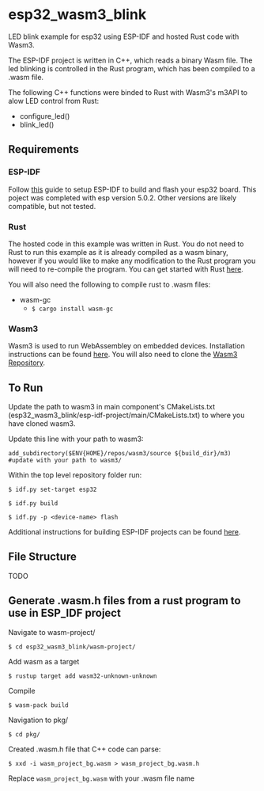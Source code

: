 # esp32_wasm3_blink
LED blink example for esp32 using ESP-IDF and hosted Rust code with Wasm3.

The ESP-IDF project is written in C++, which reads a binary Wasm file. The led blinking is controlled in the Rust program, which has been compiled to a .wasm file. 

The following C++ functions were binded to Rust with Wasm3's m3API to alow LED control from Rust:
* configure_led()
* blink_led()

## Requirements
### ESP-IDF
Follow [this](https://docs.espressif.com/projects/esp-idf/en/latest/esp32/get-started/) guide to setup ESP-IDF to build and flash your esp32 board. This poject was completed with esp version 5.0.2. Other versions are likely compatible, but not tested. 

### Rust
The hosted code in this example was written in Rust. You do not need to Rust to run this example as it is already compiled as a wasm binary, however if you would like to make any modification to the Rust program you will need to re-compile the program. You can get started with Rust [here](https://www.rust-lang.org/learn/get-started). 

You will also need the following to compile rust to .wasm files:
* wasm-gc 
  * `$ cargo install wasm-gc`


### Wasm3
Wasm3 is used to run WebAssembley on embedded devices. Installation instructions can be found [here](https://github.com/wasm3/wasm3/blob/main/docs/Installation.md). You will also need to clone the [Wasm3 Repository](https://github.com/wasm3/wasm3). 

## To Run
Update the path to wasm3 in main component's CMakeLists.txt (esp32_wasm3_blink/esp-idf-project/main/CMakeLists.txt) to where you have cloned wasm3.

Update this line with your path to wasm3:

`add_subdirectory($ENV{HOME}/repos/wasm3/source ${build_dir}/m3) #update with your path to wasm3/`

Within the top level repository folder run:

`$ idf.py set-target esp32`

`$ idf.py build`

`$ idf.py -p <device-name> flash`  
  
Additional instructions for building ESP-IDF projects can be found [here](https://docs.espressif.com/projects/esp-idf/en/latest/esp32/get-started/#build-your-first-project).

## File Structure
TODO

## Generate .wasm.h files from a rust program to use in ESP_IDF project

Navigate to wasm-project/

`$ cd esp32_wasm3_blink/wasm-project/`

Add wasm as a target

`$ rustup target add wasm32-unknown-unknown`

Compile

`$ wasm-pack build`

Navigation to pkg/

`$ cd pkg/`

Created .wasm.h file that C++ code can parse:

`$ xxd -i wasm_project_bg.wasm > wasm_project_bg.wasm.h`

Replace `wasm_project_bg.wasm` with your .wasm file name
